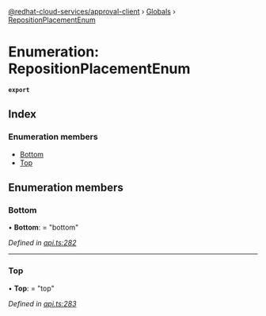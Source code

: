 [@redhat-cloud-services/approval-client](../README.md) › [Globals](../globals.md) › [RepositionPlacementEnum](repositionplacementenum.md)

# Enumeration: RepositionPlacementEnum

**`export`** 

## Index

### Enumeration members

* [Bottom](repositionplacementenum.md#bottom)
* [Top](repositionplacementenum.md#top)

## Enumeration members

###  Bottom

• **Bottom**: = "bottom"

*Defined in [api.ts:282](https://github.com/RedHatInsights/javascript-clients.gi/blob/master/packages/approval/api.ts#L282)*

___

###  Top

• **Top**: = "top"

*Defined in [api.ts:283](https://github.com/RedHatInsights/javascript-clients.gi/blob/master/packages/approval/api.ts#L283)*
